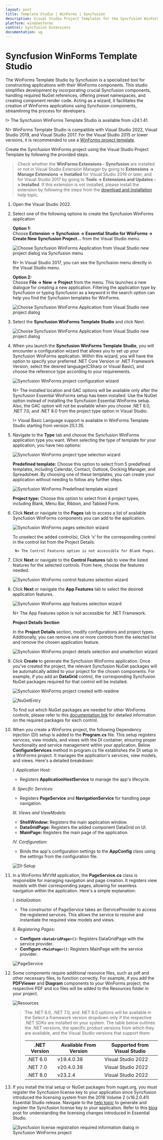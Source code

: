 ```yaml
---
layout: post
title: Template Studio | WinForms | Syncfusion
description: Visual Studio Project Templates for the Syncfusion WinForms platform to create Syncfusion WinForms Application by addiing the required assemblies
platform: windowsforms
control: Syncfusion Extensions
documentation: ug
---
```



# Syncfusion WinForms Template Studio

The WinForms Template Studio by Syncfusion is a specialized tool for constructing applications with their WinForms components. This studio simplifies development by incorporating crucial Syncfusion components, handling required NuGet references, offering preset namespaces, and creating component render code. Acting as a wizard, it facilitates the creation of WinForms applications using Syncfusion components, streamlining the process for developers.

I> The Syncfusion WinForms Template Studio is available from v24.1.41.

N> WinForms Template Studio is compatible with Visual Studio 2022, Visual Studio 2019, and Visual Studio 2017. For the Visual Studio 2015 or lower versions, it is recommended to use a [WinForms project template](https://help.syncfusion.com/windowsforms/visual-studio-integration/create-project).

Create the Syncfusion WinForms project using the Visual Studio Project Template by following the provided steps.

> Check whether the **WinForms Extensions - Syncfusion** are installed or not in Visual Studio Extension Manager by going to **Extensions -> Manage Extensions -> Installed** for Visual Studio 2019 or later, and for Visual Studio 2017 by going to **Tools -> Extensions and Updates -> Installed**. If this extension is not installed, please install the extension by following the steps from the [download and installation](https://help.syncfusion.com/windowsforms/visual-studio-integration/download-and-installation) help topic.

1.	Open the Visual Studio 2022.

2.	Select one of the following options to create the Syncfusion WinForms application

	**Option 1:**  
	Choose **Extension -> Syncfusion -> Essential Studio for WinForms -> Create New Syncfusion Project…** from the Visual Studio menu.
    
	![Choose Syncfusion WinForms Application from Visual Studio new project dialog via Syncfusion menu](Template-Studio-Images/WF-1.png)

	N> In Visual Studio 2017, you can see the Syncfusion menu directly in the Visual Studio menu.

	**Option 2:**   
	Choose **File -> New -> Project** from the menu. This launches a new dialogue for creating a new application. Filtering the application type by Syncfusion or typing Syncfusion as a keyword in the search option can help you find the Syncfusion templates for WinForms.

	![Choose Syncfusion WinForms Application from Visual Studio new project dialog](Template-Studio-Images/WF-2.png)

3.	Select the **Syncfusion WinForms Template Studio** and click Next.

	![Choose Syncfusion WinForms Application from Visual Studio new project dialog](Template-Studio-Images/WF-3.png)

4.	When you launch the **Syncfusion WinForms Template Studio**, you will encounter a configuration wizard that allows you to set up your Syncfusion WinForms application. Within this wizard, you will have the option to specify your preferred .NET Core Version or .NET Framework Version, select the desired language(CSharp or Visual Basic), and choose the reference type according to your requirements.

	![Syncfusion WinForms project configuration wizard](Template-Studio-Images/WF-5.png)

	N> The installed location and GAC options will be available only after the Syncfusion Essential WinForms setup has been installed. Use the NuGet option instead of installing the Syncfusion Essential WinForms setup. Also, the GAC option will not be available when you choose .NET 6.0, .NET 7.0, and .NET 8.0 from the project type option in Visual Studio.

	I> Visual Basic Language support is available in WinForms Template Studio starting from version 25.1.35.

5.  Navigate to the **Type** tab and choose the Syncfusion WinForms application type you want. When selecting the type of template for your application, you have two options:

	![Syncfusion WinForms project type selection wizard](Template-Studio-Images/WF-4.png)

	**Predefined template:** Choose this option to select from 5 predefined templates, including Calendar, Contact, Outlook, Docking Manager, and Spreadsheet. By choosing one of these templates, you can create your application without needing to follow any further steps.

	![Syncfusion WinForms Predefined template wizard](Template-Studio-Images/WF-10.png)

	**Project type:** Choose this option to select from 4 project types, including Blank, Menu Bar, Ribbon, and Tabbed Form.

6. Click **Next** or navigate to the **Pages** tab to access a list of available Syncfusion WinForms components you can add to the application.

	![Syncfusion WinForms pages selection wizard](Template-Studio-Images/WF-6.png)

	To unselect the added control(s), Click ‘x’ for the corresponding control in the control list from the Project Details.

		N> The Control Features option is not accessible for Blank Pages.

7. Click **Next** or navigate to the **Control Features** tab to view the listed features for the selected controls. From here, choose the features needed.

	![Syncfusion WinForms control features selection wizard](Template-Studio-Images/WF-15.png)

8. Click **Next** or navigate the **App Features** tab to select the desired application features.

	![Syncfusion WinForms app features selection wizard](Template-Studio-Images/WF-7.png)

    N> The App Features option is not accessible for .NET Framework.	

	**Project Details Section**

	In the **Project Details** section, modify configurations and project types. Additionally, you can remove one or more controls from the selected list and remove the chosen application feature.

     ![Syncfusion WinForms project details selection and unselection wizard](Template-Studio-Images/WF-8.png)

9.	Click **Create** to generate the Syncfusion WinForms application. Once you've created the project, the relevant Syncfusion NuGet packages will be automatically added to your project for the chosen components. For example, if you add an **DataGrid** control, the corresponding Syncfusion NuGet packages required for that control will be installed.

	![Syncfusion WinForms project created with readme](Template-Studio-Images/WF-9.png)

    ![NuGetEntry](Template-Studio-Images/NuGetEntry.png)

	To find out which NuGet packages are needed for other WinForms controls, please refer to this [documentation link](https://help.syncfusion.com/windowsforms/control-dependencies) for detailed information on the required packages for each control.

10. When you create a WinForms project, the following Dependency Injection (DI) setup is added to the **Program.cs** file. This setup registers services, view models, and views with the DI container, ensuring proper functionality and service management within your application. Below **ConfigureServices** method in program.cs file establishes the DI setup in a WinForms project. It manages the application's services, view models, and views. Here's a detailed breakdown:
      
     *I. Application Host:*
     - Registers **ApplicationHostService** to manage the app's lifecycle.

     *II. Specific Services:*
     - Registers **PageService** and **NavigationService** for handling page navigation.

    *III. Views and ViewModels:*
    - **ShellWindow:** Registers the main application window.
    - **DataGridPage:** Registers the added component DataGrid on UI.
    - **MainPage:** Registers the main page of the application.

    *IV. Configuration:*
    - Binds the app's configuration settings to the **AppConfig** class using the settings from the configuration file.

	![DI-Setup](Template-Studio-Images/DI-Setup.png)

11. In a WinForms MVVM application, the **PageService.cs** class is responsible for managing navigation and page creation. It registers view models with their corresponding pages, allowing for seamless navigation within the application.
Here's a simple explanation:
    
     *I. Initialization:*
     - The constructor of PageService takes an IServiceProvider to access the registered services. This allows the service to resolve and instantiate the required view models and views.

     *II. Registering Pages:*
     - **Configure `<DataGridPage>()`:** Registers DataGridPage with the service provider.
     - **Configure `<MainPage>()`:** Registers MainPage with the service provider.

	![PageService](Template-Studio-Images/PageService.png)

12. Some components require additional resource files, such as pdf and other necessary files, to function correctly. For example, if you add the **PDFViewer** and **Diagram** components to your WinForms project, the respective PDF and ico files will be added to the Resources folder in your project.

       ![Resources](Template-Studio-Images/Resources.png)
 

    >The .NET 6.0, .NET 7.0, and .NET 8.0 options will be available in the Select a framework version dropdown only if the respective .NET SDKs are installed on your system. The table below outlines the .NET versions, the specific product versions from which they are available, and the Visual Studio versions that support them: 
	> <table>
	>   <thead>
	>     <tr>
	>       <th>.NET Version</th>
	>       <th>Available From Version</th>
	>       <th>Supported from Visual Studio</th>
	>     </tr>
	>   </thead>
	>   <tbody>
	>     <tr>
	>       <td>.NET 6.0</td>
	>       <td>v19.4.0.38</td>
	>       <td>Visual Studio 2022</td>
	>     </tr>
	>     <tr>
	>       <td>.NET 7.0</td>
	>       <td>v20.4.0.38</td>
	>       <td>Visual Studio 2022</td>
	>     </tr>
	>     <tr>
	>       <td>.NET 8.0</td>
	>       <td>v23.2.4</td>
	>       <td>Visual Studio 2022</td>
	>     </tr>
	>   </tbody>
	> </table>


13.	If you install the trial setup or NuGet packages from nuget.org, you must register the Syncfusion license key to your application since Syncfusion introduced the licensing system from the 2018 Volume 2 (v16.2.0.41) Essential Studio release. Navigate to the [help topic](https://help.syncfusion.com/common/essential-studio/licensing/overview#how-to-generate-syncfusion-license-key) to generate and register the Syncfusion license key to your application. Refer to this [blog](https://www.syncfusion.com/blogs/post/whats-new-in-2018-volume-2.aspx) post for understanding the licensing changes introduced in 	Essential Studio.

	![Syncfusion license registration required information dialog in Syncfusion WinForms project](Template-Studio-Images/Syncfusion-Project-Template-Gallery-8.png)   